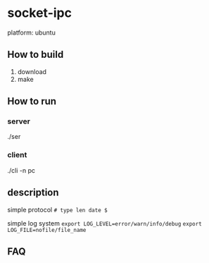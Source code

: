 # socket-ipc

platform: ubuntu

## How to build
1. download
2. make

## How to run

### server
./ser

### client
./cli -n pc

## description
simple protocol
`# type len date $`

simple log system
`export LOG_LEVEL=error/warn/info/debug`
`export LOG_FILE=nofile/file_name`

## FAQ



